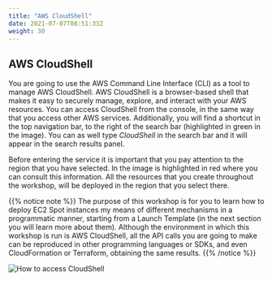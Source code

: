 ```yaml
---
title: "AWS CloudShell"
date: 2021-07-07T08:51:33Z
weight: 30
---
```


## AWS CloudShell

You are going to use the AWS Command Line Interface (CLI) as a tool to manage AWS CloudShell. AWS CloudShell is a browser-based shell that makes it easy to securely manage, explore, and interact with your AWS resources. You can access CloudShell from the console, in the same way that you access other AWS services. Additionally, you will find a shortcut in the top navigation bar, to the right of the search bar (highlighted in green in the image). You can as well type *CloudShell* in the search bar and it will appear in the search results panel.

Before entering the service it is important that you pay attention to the region that you have selected. In the image is highlighted in red where you can consult this information. All the resources that you create throughout the workshop, will be deployed in the region that you select there.

{{% notice note %}}
The purpose of this workshop is for you to learn how to deploy EC2 Spot instances my means of different mechanisms in a programmatic manner, starting from a Launch Template (in the next section you will learn more about them).
Although the environment in which this workshop is run is AWS CloudShell, all the API calls you are going to make can be reproduced in other programming languages or SDKs, and even CloudFormation or Terraform, obtaining the same results.
{{% /notice %}}

![How to access CloudShell](/images/launching_ec2_spot_instances/CloudShell.png)
